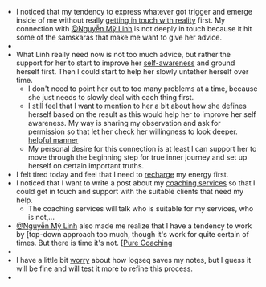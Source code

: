 - I noticed that my tendency to express whatever got trigger and emerge inside of me without really [getting in touch with reality](<getting in touch with reality.md>) first. My connection with [@Nguyễn Mỹ Linh](<@Nguyễn Mỹ Linh.md>) is not deeply in touch because it hit some of the samskaras that make me want to give her advice. 
- 
- What Linh really need now is not too much advice, but rather the support for her to start to improve her [self-awareness](<self-awareness.md>) and ground herself first. Then I could start to help her slowly untether herself over time.
    - I don't need to point her out to too many problems at a time, because she just needs to slowly deal with each thing first. 
    - I still feel that I want to mention to her a bit about how she defines herself based on the result as this would help her to improve her self awareness. My way is sharing my observation and ask for permission so that let her check her willingness to look deeper. [helpful manner](<helpful manner.md>)
    - My personal desire for this connection is at least I can support her to move through the beginning step for true inner journey and set up herself on certain important truths.
- I felt tired today and feel that I need to [recharge](<recharge.md>) my energy first.
- I noticed that I want to write a post about my [coaching services](<coaching services.md>) so that I could get in touch and support with the suitable clients that need my help.
    - The coaching services will talk who is suitable for my services, who is not,...
- [@Nguyễn Mỹ Linh](<@Nguyễn Mỹ Linh.md>) also made me realize that I have a tendency to work by [top-down approach  too much, though it's work for quite certain of times. But there is time it's not. [[Pure Coaching](<top-down approach  too much, though it's work for quite certain of times. But there is time it's not. [[Pure Coaching.md>) 
- 
- I have a little bit [worry](<worry.md>) about how logseq saves my notes, but I guess it will be fine and will test it more to refine this process.
- 
